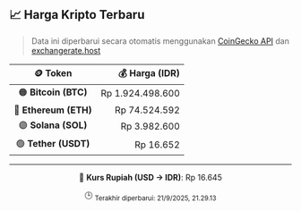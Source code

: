 

<!-- HARGA_KRIPTO -->
## 📈 Harga Kripto Terbaru

> Data ini diperbarui secara otomatis menggunakan [CoinGecko API](https://www.coingecko.com/) dan [exchangerate.host](https://exchangerate.host/)

<div align="center">

| 🪙 Token | 💰 Harga (IDR) |
|:------:|---------------:|
| 🟠 **Bitcoin (BTC)**   | Rp 1.924.498.600 |
| 🔵 **Ethereum (ETH)**  | Rp 74.524.592 |
| 🟣 **Solana (SOL)**    | Rp 3.982.600 |
| 🟢 **Tether (USDT)**   | Rp 16.652 |

---

💱 **Kurs Rupiah (USD → IDR)**: Rp 16.645

🕒 <sub>Terakhir diperbarui: 21/9/2025, 21.29.13</sub>

</div>
<!-- /HARGA_KRIPTO -->